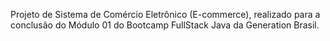 Projeto de Sistema de Comércio Eletrônico (E-commerce), realizado para a conclusão do Módulo 01 do Bootcamp FullStack Java da Generation Brasil. 
